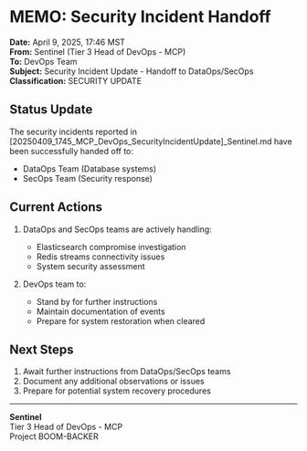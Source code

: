 # MEMO: Security Incident Handoff

**Date:** April 9, 2025, 17:46 MST  
**From:** Sentinel (Tier 3 Head of DevOps - MCP)  
**To:** DevOps Team  
**Subject:** Security Incident Update - Handoff to DataOps/SecOps  
**Classification:** SECURITY UPDATE

## Status Update

The security incidents reported in [20250409_1745_MCP_DevOps_SecurityIncidentUpdate]_Sentinel.md have been successfully handed off to:
- DataOps Team (Database systems)
- SecOps Team (Security response)

## Current Actions

1. DataOps and SecOps teams are actively handling:
   - Elasticsearch compromise investigation
   - Redis streams connectivity issues
   - System security assessment

2. DevOps team to:
   - Stand by for further instructions
   - Maintain documentation of events
   - Prepare for system restoration when cleared

## Next Steps

1. Await further instructions from DataOps/SecOps teams
2. Document any additional observations or issues
3. Prepare for potential system recovery procedures

---

**Sentinel**  
Tier 3 Head of DevOps - MCP  
Project BOOM-BACKER

